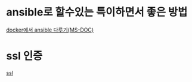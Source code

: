 # ansible로 할수있는 특이하면서 좋은 방법
[docker에서 ansible 다루기(MS-DOC)](https://learn.microsoft.com/ko-kr/azure/developer/ansible/configure-in-docker-container?tabs=azure-cli)  


# ssl 인증
[ssl](https://www.vmwareblog.org/replace-default-esxi-ssl-certificate-self-signed-certificate-101-introduction/)
